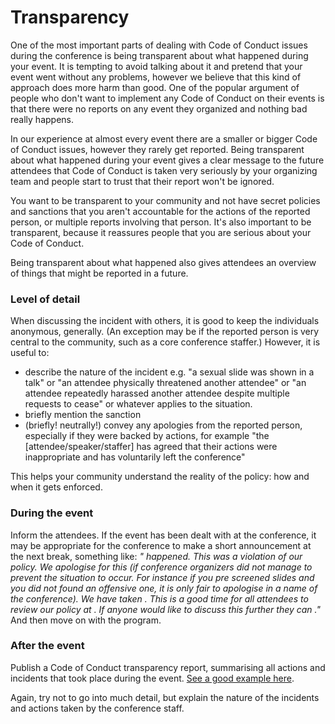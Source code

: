 # Transparency

One of the most important parts of dealing with Code of Conduct issues during the conference is being transparent about what happened during your event. It is tempting to avoid talking about it and pretend that your event went without any problems, however we believe that this kind of approach does more harm than good. One of the popular argument of people who don't want to implement any Code of Conduct on their events is that there were no reports on any event they organized and nothing bad really happens. 

In our experience at almost every event there are a smaller or bigger Code of Conduct issues, however they rarely get reported. Being transparent about what happened during your event gives a clear message to the future attendees that Code of Conduct is taken very seriously by your organizing team and people start to trust that their report won't be ignored. 

You want to be transparent to your community and not have secret policies and sanctions that you aren't accountable for
the actions of the reported person, or multiple reports involving that person. It's also important to be transparent, because it reassures people that you are serious about your Code of Conduct.

Being transparent about what happened also gives attendees an overview of things that might be reported in a future. 

### Level of detail
When discussing the incident with others, it is good to keep the individuals anonymous, generally. (An exception may be if the reported person is very central to the community, such as a core conference staffer.) However, it is useful to:
- describe the nature of the incident e.g. "a sexual slide was shown in a talk" or "an attendee physically threatened another attendee" or "an attendee repeatedly harassed another attendee despite multiple requests to cease" or whatever applies to the situation.
- briefly mention the sanction
- (briefly! neutrally!) convey any apologies from the reported person, especially if they were backed by actions, for example "the [attendee/speaker/staffer] has agreed that their actions were inappropriate and has voluntarily left the conference"

This helps your community understand the reality of the policy: how and when it gets enforced.

### During the event
Inform the attendees. If the event has been dealt with at the conference, it may be appropriate for the conference to make a short announcement at the next break, something like: *"<thing> happened. This was a violation of our policy. We apologise for this (if conference organizers did not manage to prevent the situation to occur. For instance if you pre screened slides and you did not found an offensive one, it is only fair to apologise in a name of the conference). We have taken <action>. This is a good time for all attendees to review our policy at <location>. If anyone would like to discuss this further they can <contact us somehow>."* And then move on with the program.

### After the event
Publish a Code of Conduct transparency report, summarising all actions and incidents that took place during the event. [See a good example here](http://blog.djangounderthehood.com/post/132867126995/coc-transparency-report).

Again, try not to go into much detail, but explain the nature of the incidents and actions taken by the conference staff.
